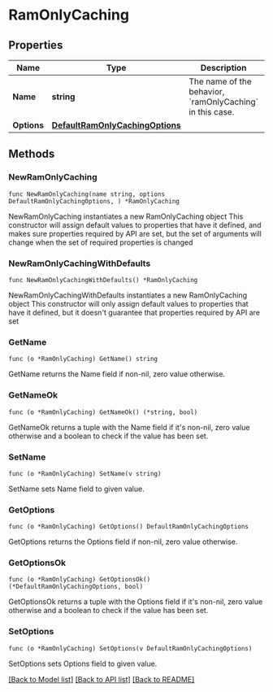 # RamOnlyCaching

## Properties

Name | Type | Description | Notes
------------ | ------------- | ------------- | -------------
**Name** | **string** | The name of the behavior, &#x60;ramOnlyCaching&#x60; in this case. | 
**Options** | [**DefaultRamOnlyCachingOptions**](DefaultRamOnlyCachingOptions.md) |  | 

## Methods

### NewRamOnlyCaching

`func NewRamOnlyCaching(name string, options DefaultRamOnlyCachingOptions, ) *RamOnlyCaching`

NewRamOnlyCaching instantiates a new RamOnlyCaching object
This constructor will assign default values to properties that have it defined,
and makes sure properties required by API are set, but the set of arguments
will change when the set of required properties is changed

### NewRamOnlyCachingWithDefaults

`func NewRamOnlyCachingWithDefaults() *RamOnlyCaching`

NewRamOnlyCachingWithDefaults instantiates a new RamOnlyCaching object
This constructor will only assign default values to properties that have it defined,
but it doesn't guarantee that properties required by API are set

### GetName

`func (o *RamOnlyCaching) GetName() string`

GetName returns the Name field if non-nil, zero value otherwise.

### GetNameOk

`func (o *RamOnlyCaching) GetNameOk() (*string, bool)`

GetNameOk returns a tuple with the Name field if it's non-nil, zero value otherwise
and a boolean to check if the value has been set.

### SetName

`func (o *RamOnlyCaching) SetName(v string)`

SetName sets Name field to given value.


### GetOptions

`func (o *RamOnlyCaching) GetOptions() DefaultRamOnlyCachingOptions`

GetOptions returns the Options field if non-nil, zero value otherwise.

### GetOptionsOk

`func (o *RamOnlyCaching) GetOptionsOk() (*DefaultRamOnlyCachingOptions, bool)`

GetOptionsOk returns a tuple with the Options field if it's non-nil, zero value otherwise
and a boolean to check if the value has been set.

### SetOptions

`func (o *RamOnlyCaching) SetOptions(v DefaultRamOnlyCachingOptions)`

SetOptions sets Options field to given value.



[[Back to Model list]](../README.md#documentation-for-models) [[Back to API list]](../README.md#documentation-for-api-endpoints) [[Back to README]](../README.md)


